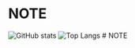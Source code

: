 # NOTE
![GitHub stats](https://github-readme-stats.vercel.app/api?username=chen199940&count_private=true&theme=tokyonight)
![Top Langs](https://github-readme-stats.vercel.app/api/top-langs/?username=chen199940&count_private=true&layout=compact&theme=tokyonight)
#   N O T E  
 
